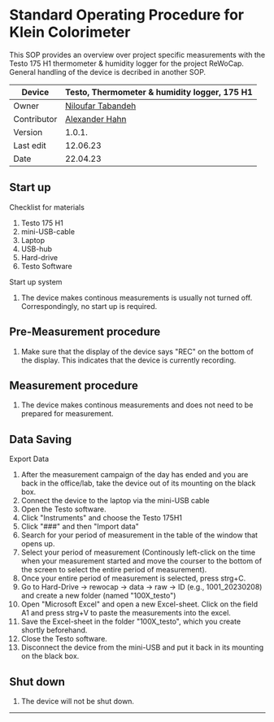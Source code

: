 # Standard Operating Procedure for Klein Colorimeter 

This SOP provides an overview over project specific measurements with the Testo 175 H1 thermometer & humidity logger for the project ReWoCap. General handling of the device is decribed in another SOP.

| Device       | Testo, Thermometer & humidity logger, 175 H1                                     |
|--------------|-----------------------------------------------------------|
| Owner        | [Niloufar Tabandeh](mailto:niloufar.tabandehsaravi@tuebingen.mpg.de)  |
| Contributor     | [Alexander Hahn](mailto:alexander.hahn@tuebingen.mpg.de) |
| Version      | 1.0.1.                                     |
| Last edit    | 12.06.23 |
| Date         | 22.04.23                                                |

## Start up

Checklist for materials
   1. Testo 175 H1
   1. mini-USB-cable
   1. Laptop
   1. USB-hub
   1. Hard-drive
   1. Testo Software
    
Start up system
   1. The device makes continous measurements is usually not turned off. Correspondingly, no start up is required.


## Pre-Measurement procedure

   1. Make sure that the display of the device says "REC" on the bottom of the display. This indicates that the device is currently recording.

## Measurement procedure

   1. The device makes continous measurements and does not need to be prepared for measurement.



## Data Saving

Export Data
   1. After the measurement campaign of the day has ended and you are back in the office/lab, take the device out of its mounting on the black box.
   2. Connect the device to the laptop via the mini-USB cable
   3. Open the Testo software.
   4. Click "Instruments" and choose the Testo 175H1
   5. Click "###" and then "Import data"
   6. Search for your period of measurement in the table of the window that opens up.
   7. Select your period of measurement (Continously left-click on the time when your measurement started and move the courser to the bottom of the screen to select the entire period of measurement).
   8. Once your entire period of measurement is selected, press strg+C.
   9. Go to Hard-Drive &rarr; rewocap &rarr; data &rarr; raw &rarr; ID (e.g., 1001_20230208) and create a new folder (named "100X_testo")
   10. Open "Microsoft Excel" and open a new Excel-sheet. Click on the field A1 and press strg+V to paste the measurements into the excel.
   11. Save the Excel-sheet in the folder "100X_testo", which you create shortly beforehand.
   12. Close the Testo software.
   13. Disconnect the device from the mini-USB and put it back in its mounting on the black box.



## Shut down

 1. The device will not be shut down.
___

